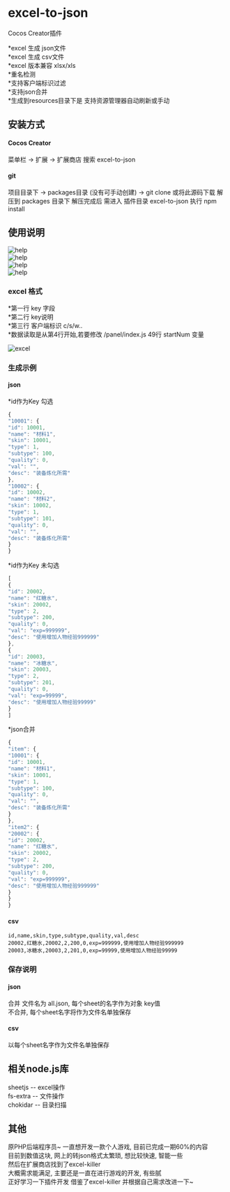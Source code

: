 # excel-to-json

Cocos Creator插件  

\*excel 生成 json文件  
\*excel 生成 csv文件  
\*excel 版本兼容 xlsx/xls  
\*重名检测  
\*支持客户端标识过滤  
\*支持json合并  
\*生成到resources目录下是 支持资源管理器自动刷新或手动  

## 安装方式

#### Cocos Creator
菜单栏 -> 扩展 -> 扩展商店 搜索 excel-to-json

#### git
项目目录下 -> packages目录 (没有可手动创建) -> git clone
或将此源码下载 解压到 packages 目录下
解压完成后 需进入 插件目录 excel-to-json 执行 npm install

## 使用说明

![help](https://github.com/brotherit2015/excel-to-json/blob/master/doc/1.png)  
![help](https://github.com/brotherit2015/excel-to-json/blob/master/doc/excel.png)  
![help](https://github.com/brotherit2015/excel-to-json/blob/master/doc/json.png)  
![help](https://github.com/brotherit2015/excel-to-json/blob/master/doc/csv.png)  

### excel 格式
\*第一行 key 字段  
\*第二行 key说明  
\*第三行 客户端标识  c/s/w..  
\*数据读取是从第4行开始,若要修改 /panel/index.js 49行 startNum 变量  

![excel](https://github.com/brotherit2015/excel-to-json/blob/master/doc/2.png)  


### 生成示例

#### json
\*id作为Key  勾选  
```javascript
{
"10001": {
"id": 10001,
"name": "材料1",
"skin": 10001,
"type": 1,
"subtype": 100,
"quality": 0,
"val": "",
"desc": "装备炼化所需"
},
"10002": {
"id": 10002,
"name": "材料2",
"skin": 10002,
"type": 1,
"subtype": 101,
"quality": 0,
"val": "",
"desc": "装备炼化所需"
}
}
```

\*id作为Key  未勾选  
```javascript
[
{
"id": 20002,
"name": "红糖水",
"skin": 20002,
"type": 2,
"subtype": 200,
"quality": 0,
"val": "exp=999999",
"desc": "使用增加人物经验999999"
},
{
"id": 20003,
"name": "冰糖水",
"skin": 20003,
"type": 2,
"subtype": 201,
"quality": 0,
"val": "exp=99999",
"desc": "使用增加人物经验99999"
}
]
```
\*json合并
```javascript
{
"item": {
"10001": {
"id": 10001,
"name": "材料1",
"skin": 10001,
"type": 1,
"subtype": 100,
"quality": 0,
"val": "",
"desc": "装备炼化所需"
}
},
"item2": {
"20002": {
"id": 20002,
"name": "红糖水",
"skin": 20002,
"type": 2,
"subtype": 200,
"quality": 0,
"val": "exp=999999",
"desc": "使用增加人物经验999999"
}
}
}
```
#### csv

```
id,name,skin,type,subtype,quality,val,desc
20002,红糖水,20002,2,200,0,exp=999999,使用增加人物经验999999
20003,冰糖水,20003,2,201,0,exp=99999,使用增加人物经验99999
```

### 保存说明

#### json  

合并 文件名为 all.json, 每个sheet的名字作为对象 key值  
不合并, 每个sheet名字将作为文件名单独保存  

#### csv

以每个sheet名字作为文件名单独保存  

## 相关node.js库

sheetjs -- excel操作  
fs-extra -- 文件操作  
chokidar -- 目录扫描  

## 其他
原PHP后端程序员~ 一直想开发一款个人游戏, 目前已完成一期60%的内容  
目前到数值这块, 网上的转json格式太繁琐, 想比较快速, 智能一些  
然后在扩展商店找到了excel-killer  
大概需求能满足, 主要还是一直在进行游戏的开发, 有些腻  
正好学习一下插件开发 借鉴了excel-killer 并根据自己需求改进一下~

